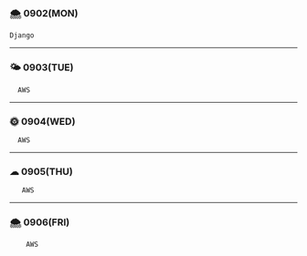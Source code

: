 
### 🌨 0902(MON)
    Django
    
---

### 🌤 0903(TUE)
      AWS

---

### 🌞 0904(WED)
      AWS
---

### ☁ 0905(THU)
       AWS

---

### 🌨 0906(FRI)
        AWS 
   
